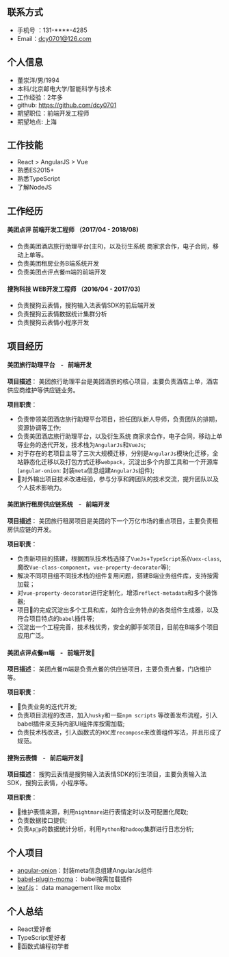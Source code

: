 ## 联系方式
-  手机号 ：131-****-4285
-  Email：dcy0701@126.com

## 个人信息
- 董崇洋/男/1994
- 本科/北京邮电大学/智能科学与技术
- 工作经验：2年多
- github: https://github.com/dcy0701
- 期望职位：前端开发工程师
- 期望地点: 上海

## 工作技能
- React > AngularJS > Vue
- 熟悉ES2015+
- 熟悉TypeScript
- 了解NodeJS

## 工作经历
#### 美团点评 前端开发工程师 （2017/04 - 2018/08)
- 负责美团酒店旅行助理平台(主R)，以及衍生系统 商家求合作，电子合同，移动上单等。
- 负责美团租房业务B端系统开发
- 负责美团点评点餐m端的前端开发

#### 搜狗科技 WEB开发工程师 （2016/04 - 2017/03)
- 负责搜狗云表情，搜狗输入法表情SDK的前后端开发
- 负责搜狗云表情数据统计集群分析
- 负责搜狗云表情小程序开发

## 项目经历

####  美团旅行助理平台&nbsp;&nbsp;&nbsp; - &nbsp;&nbsp;前端开发
**项目描述**： 美团旅行助理平台是美团酒旅的核心项目，主要负责酒店上单，酒店供应商维护等供应链业务。

**项目职责**： 
- 负责带领美团酒店旅行助理平台项目，担任团队新人导师，负责团队的排期，资源协调等工作;
- 负责美团酒店旅行助理平台，以及衍生系统 商家求合作，电子合同，移动上单等业务的迭代开发，技术栈为`AngularJs`和`VueJs`;
- 对于存在的老项目主导了三次大规模迁移，分别是`AngularJs`模块化迁移，全站静态化迁移以及打包方式迁移`webpack`，沉淀出多个内部工具和一个开源库(`angular-onion`: 封装`meta`信息组建`AngularJs`组件);
- 对外输出项目技术改进经验，参与分享和跨团队的技术交流，提升团队以及个人技术影响力。

####  美团旅行租房供应链系统&nbsp;&nbsp;&nbsp; - &nbsp;&nbsp;前端开发
**项目描述**： 美团旅行租房项目是美团的下一个万亿市场的重点项目，主要负责租房供应链的开发。

**项目职责**： 
- 负责新项目的搭建，根据团队技术栈选择了`VueJs`+`TypeScript`系(`Vuex-class`, 魔改`Vue-class-component`，`vue-property-decorator`等);
- 解决不同项目组不同技术栈的组件复用问题，搭建B端业务组件库，支持按需加载；
- 对`vue-property-decorator`进行定制化，增添`reflect-metadata`和多个装饰器;
- 项目的完成沉淀出多个工具和库，如符合业务特点的各类组件生成器，以及符合项目特点的`babel`插件等;
- 沉淀出一个工程完善，技术栈优秀，安全的脚手架项目，目前在B端多个项目应用广泛。

####  美团点评点餐m端&nbsp;&nbsp;&nbsp; - &nbsp;&nbsp;前端开发
**项目描述**： 美团点餐m端是负责点餐的供应链项目，主要负责点餐，门店维护等。

**项目职责**： 
- 负责业务的迭代开发;
- 负责项目流程的改进，加入`husky`和一些`npm scripts` 等改善发布流程，引入babel插件来支持内部UI组件库按需加载;
- 负责技术栈改进，引入函数式的`HOC`库`recompose`来改善组件写法，并且形成了规范。

#### 搜狗云表情&nbsp;&nbsp;&nbsp; - &nbsp;&nbsp;前后端开发
**项目描述**： 搜狗云表情是搜狗输入法表情SDK的衍生项目，主要负责输入法SDK，搜狗云表情，小程序等。

**项目职责**： 
- 维护表情来源，利用`nightmare`进行表情定时以及可配置化爬取;
- 负责数据接口提供;
- 负责`App`的数据统计分析，利用`Python`和`hadoop`集群进行日志分析;

## 个人项目
- [angular-onion](https://github.com/dcy0701/angular-onion)：封装meta信息组建AngularJs组件
- [babel-plugin-moma](https://github.com/dcy0701/babel-plugin-moma)： babel按需加载插件
- [leaf.js](https://github.com/dcy0701/leaf.js)： data management like mobx

## 个人总结

- React爱好者
- TypeScript爱好者
- 函数式编程初学者
